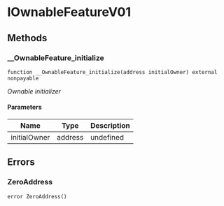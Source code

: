 # IOwnableFeatureV01









## Methods

### __OwnableFeature_initialize

```solidity
function __OwnableFeature_initialize(address initialOwner) external nonpayable
```



*Ownable initializer*

#### Parameters

| Name | Type | Description |
|---|---|---|
| initialOwner | address | undefined |




## Errors

### ZeroAddress

```solidity
error ZeroAddress()
```







